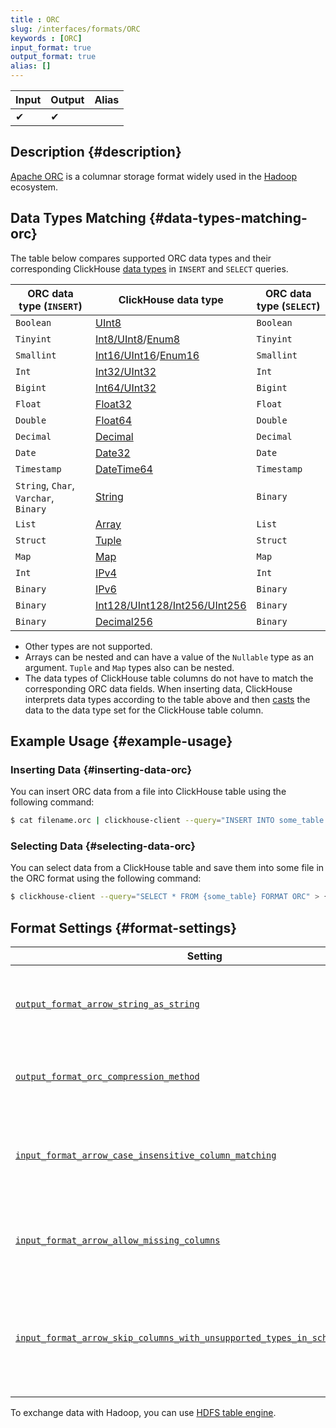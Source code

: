 ```yaml
---
title : ORC
slug: /interfaces/formats/ORC
keywords : [ORC]
input_format: true
output_format: true
alias: []
---
```


| Input | Output | Alias |
|-------|--------|-------|
| ✔     | ✔      |       |

## Description {#description}

[Apache ORC](https://orc.apache.org/) is a columnar storage format widely used in the [Hadoop](https://hadoop.apache.org/) ecosystem.

## Data Types Matching {#data-types-matching-orc}

The table below compares supported ORC data types and their corresponding ClickHouse [data types](/docs/sql-reference/data-types/index.md) in `INSERT` and `SELECT` queries.

| ORC data type (`INSERT`)              | ClickHouse data type                                                                                              | ORC data type (`SELECT`) |
|---------------------------------------|-------------------------------------------------------------------------------------------------------------------|--------------------------|
| `Boolean`                             | [UInt8](/docs/sql-reference/data-types/int-uint.md)                                                            | `Boolean`                |
| `Tinyint`                             | [Int8/UInt8](/docs/sql-reference/data-types/int-uint.md)/[Enum8](/docs/sql-reference/data-types/enum.md)    | `Tinyint`                |
| `Smallint`                            | [Int16/UInt16](/docs/sql-reference/data-types/int-uint.md)/[Enum16](/docs/sql-reference/data-types/enum.md) | `Smallint`               |
| `Int`                                 | [Int32/UInt32](/docs/sql-reference/data-types/int-uint.md)                                                     | `Int`                    |
| `Bigint`                              | [Int64/UInt32](/docs/sql-reference/data-types/int-uint.md)                                                     | `Bigint`                 |
| `Float`                               | [Float32](/docs/sql-reference/data-types/float.md)                                                             | `Float`                  |
| `Double`                              | [Float64](/docs/sql-reference/data-types/float.md)                                                             | `Double`                 |
| `Decimal`                             | [Decimal](/docs/sql-reference/data-types/decimal.md)                                                           | `Decimal`                |
| `Date`                                | [Date32](/docs/sql-reference/data-types/date32.md)                                                             | `Date`                   |
| `Timestamp`                           | [DateTime64](/docs/sql-reference/data-types/datetime64.md)                                                     | `Timestamp`              |
| `String`, `Char`, `Varchar`, `Binary` | [String](/docs/sql-reference/data-types/string.md)                                                             | `Binary`                 |
| `List`                                | [Array](/docs/sql-reference/data-types/array.md)                                                               | `List`                   |
| `Struct`                              | [Tuple](/docs/sql-reference/data-types/tuple.md)                                                               | `Struct`                 |
| `Map`                                 | [Map](/docs/sql-reference/data-types/map.md)                                                                   | `Map`                    |
| `Int`                                 | [IPv4](/docs/sql-reference/data-types/int-uint.md)                                                             | `Int`                    |
| `Binary`                              | [IPv6](/docs/sql-reference/data-types/ipv6.md)                                                                 | `Binary`                 |
| `Binary`                              | [Int128/UInt128/Int256/UInt256](/docs/sql-reference/data-types/int-uint.md)                                    | `Binary`                 |
| `Binary`                              | [Decimal256](/docs/sql-reference/data-types/decimal.md)                                                        | `Binary`                 |

- Other types are not supported.
- Arrays can be nested and can have a value of the `Nullable` type as an argument. `Tuple` and `Map` types also can be nested.
- The data types of ClickHouse table columns do not have to match the corresponding ORC data fields. When inserting data, ClickHouse interprets data types according to the table above and then [casts](/docs/sql-reference/functions/type-conversion-functions.md/#type_conversion_function-cast) the data to the data type set for the ClickHouse table column.

## Example Usage {#example-usage}

### Inserting Data {#inserting-data-orc}

You can insert ORC data from a file into ClickHouse table using the following command:

```bash
$ cat filename.orc | clickhouse-client --query="INSERT INTO some_table FORMAT ORC"
```

### Selecting Data {#selecting-data-orc}

You can select data from a ClickHouse table and save them into some file in the ORC format using the following command:

```bash
$ clickhouse-client --query="SELECT * FROM {some_table} FORMAT ORC" > {filename.orc}
```

## Format Settings {#format-settings}

| Setting                                                                                                                                                                                                      | Description                                                                            | Default |
|--------------------------------------------------------------------------------------------------------------------------------------------------------------------------------------------------------------|----------------------------------------------------------------------------------------|---------|
| [`output_format_arrow_string_as_string`](/docs/operations/settings/settings-formats.md/#output_format_arrow_string_as_string)                                                                             | Use Arrow String type instead of Binary for String columns.                            | `false` |
| [`output_format_orc_compression_method`](/docs/operations/settings/settings-formats.md/#output_format_orc_compression_method)                                                                             | Compression method used in output ORC format. Default value                            | `none`  |
| [`input_format_arrow_case_insensitive_column_matching`](/docs/operations/settings/settings-formats.md/#input_format_arrow_case_insensitive_column_matching)                                               | Ignore case when matching Arrow columns with ClickHouse columns.                       | `false` |
| [`input_format_arrow_allow_missing_columns`](/docs/operations/settings/settings-formats.md/#input_format_arrow_allow_missing_columns)                                                                     | Allow missing columns while reading Arrow data.                                        | `false` |
| [`input_format_arrow_skip_columns_with_unsupported_types_in_schema_inference`](/docs/operations/settings/settings-formats.md/#input_format_arrow_skip_columns_with_unsupported_types_in_schema_inference) | Allow skipping columns with unsupported types while schema inference for Arrow format. | `false` |

To exchange data with Hadoop, you can use [HDFS table engine](/docs/engines/table-engines/integrations/hdfs.md).



